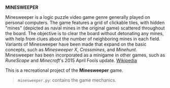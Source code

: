**MINESWEEPER**

Minesweeper is a logic puzzle video game genre generally played on personal computers. The game features a grid of clickable tiles, with hidden "mines" (depicted as naval mines in the original game) scattered throughout the board. The objective is to clear the board without detonating any mines, with help from clues about the number of neighboring mines in each field. Variants of Minesweeper have been made that expand on the basic concepts, such as *Minesweeper X*, *Crossmines*, and *Minehunt*. Minesweeper has been incorporated as a minigame in other games, such as *RuneScape* and *Minecraft*'s 2015 April Fools update. [Wikipedia](https://en.wikipedia.org/wiki/Minesweeper_(video_game))

This is a recreational project of the **Minesweeper** game.

> `minesweeper.py`: contains the game mechanics.